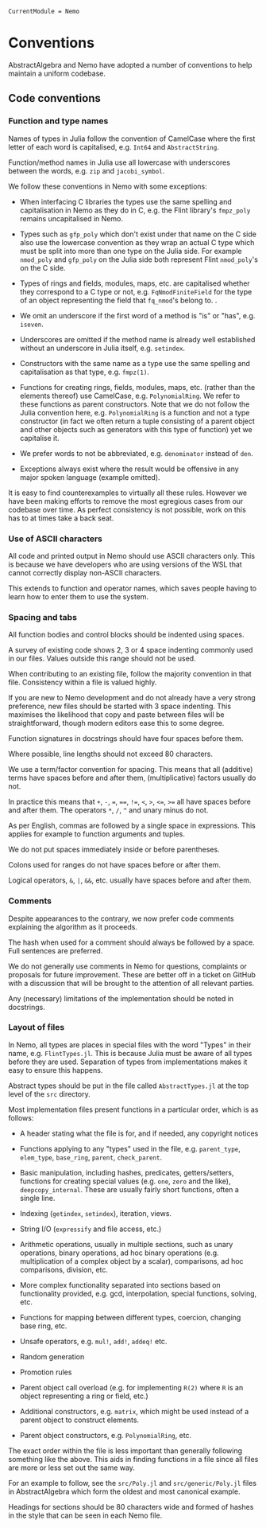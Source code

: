 ```@meta
CurrentModule = Nemo
```

# Conventions

AbstractAlgebra and Nemo have adopted a number of conventions to help maintain
a uniform codebase.

## Code conventions

### Function and type names

Names of types in Julia follow the convention of CamelCase where the first
letter of each word is capitalised, e.g. `Int64` and `AbstractString`.

Function/method names in Julia use all lowercase with underscores between
the words, e.g. `zip` and `jacobi_symbol`.

We follow these conventions in Nemo with some exceptions:

* When interfacing C libraries the types use the same spelling and
  capitalisation in Nemo as they do in C, e.g. the Flint library's `fmpz_poly`
  remains uncapitalised in Nemo.

* Types such as `gfp_poly` which don't exist under that name on the C side
  also use the lowercase convention as they wrap an actual C type which must be
  split into more than one type on the Julia side. For example `nmod_poly` and
  `gfp_poly` on the Julia side both represent Flint `nmod_poly`'s on the C side.

* Types of rings and fields, modules, maps, etc. are capitalised whether they
  correspond to a C type or not, e.g. `FqNmodFiniteField` for the type of an
  object representing the field that `fq_nmod`'s belong to.
.
* We omit an underscore if the first word of a method is "is" or "has", e.g.
  `iseven`.

* Underscores are omitted if the method name is already well established
  without an underscore in Julia itself, e.g. `setindex`.

* Constructors with the same name as a type use the same spelling and
  capitalisation as that type, e.g. `fmpz(1)`.

* Functions for creating rings, fields, modules, maps, etc. (rather than the
  elements thereof) use CamelCase, e.g. `PolynomialRing`. We refer to these 
  functions as parent constructors. Note that we do not follow the Julia
  convention here, e.g. `PolynomialRing` is a function and not a type constructor
  (in fact we often return a tuple consisting of a parent object and other
  objects such as generators with this type of function) yet we capitalise it.

* We prefer words to not be abbreviated, e.g. `denominator` instead of `den`.

* Exceptions always exist where the result would be offensive in any major
  spoken language (example omitted).

It is easy to find counterexamples to virtually all these rules. However we
have been making efforts to remove the most egregious cases from our codebase
over time. As perfect consistency is not possible, work on this has to at
times take a back seat.

### Use of ASCII characters

All code and printed output in Nemo should use ASCII characters only. This is
because we have developers who are using versions of the WSL that cannot
correctly display non-ASCII characters.

This extends to function and operator names, which saves people having to
learn how to enter them to use the system.

### Spacing and tabs

All function bodies and control blocks should be indented using spaces.

A survey of existing code shows 2, 3 or 4 space indenting commonly used in our
files. Values outside this range should not be used.

When contributing to an existing file, follow the majority convention in that
file. Consistency within a file is valued highly.

If you are new to Nemo development and do not already have a very strong
preference, new files should be started with 3 space indenting. This maximises
the likelihood that copy and paste between files will be straightforward, though
modern editors ease this to some degree.

Function signatures in docstrings should have four spaces before them.

Where possible, line lengths should not exceed 80 characters.

We use a term/factor convention for spacing. This means that all (additive)
terms have spaces before and after them, (multiplicative) factors usually do
not.

In practice this means that `+`, `-`, `=`, `==`, `!=`, `<`, `>`, `<=`, `>=` all
have spaces before and after them. The operators `*`, `/`, `^` and unary minus
do not.

As per English, commas are followed by a single space in expressions. This
applies for example to function arguments and tuples.

We do not put spaces immediately inside or before parentheses.

Colons used for ranges do not have spaces before or after them.

Logical operators, `&`, `|`, `&&`, etc. usually have spaces before and after
them.

### Comments

Despite appearances to the contrary, we now prefer code comments explaining the
algorithm as it proceeds.

The hash when used for a comment should always be followed by a space. Full
sentences are preferred.

We do not generally use comments in Nemo for questions, complaints or
proposals for future improvement. These are better off in a ticket on GitHub
with a discussion that will be brought to the attention of all relevant
parties.

Any (necessary) limitations of the implementation should be noted in
docstrings.

### Layout of files

In Nemo, all types are places in special files with the word "Types" in their
name, e.g. `FlintTypes.jl`. This is because Julia must be aware of all types
before they are used. Separation of types from implementations makes it easy
to ensure this happens.

Abstract types should be put in the file called `AbstractTypes.jl` at the top
level of the `src` directory.

Most implementation files present functions in a particular order, which is as
follows:

* A header stating what the file is for, and if needed, any copyright notices

* Functions applying to any "types" used in the file, e.g. `parent_type`,
  `elem_type`, `base_ring`, `parent`, `check_parent`.

* Basic manipulation, including hashes, predicates, getters/setters, functions
  for creating special values (e.g. `one`, `zero` and the like),
  `deepcopy_internal`. These are usually fairly short functions, often a single
  line.

* Indexing (`getindex`, `setindex`), iteration, views.

* String I/O (`expressify` and file access, etc.)

* Arithmetic operations, usually in multiple sections, such as unary
  operations, binary operations, ad hoc binary operations (e.g. multiplication
  of a complex object by a scalar), comparisons, ad hoc comparisons, division,
  etc.

* More complex functionality separated into sections based on functionality
  provided, e.g. gcd, interpolation, special functions, solving, etc.

* Functions for mapping between different types, coercion, changing base ring,
  etc.

* Unsafe operators, e.g. `mul!`, `add!`, `addeq!` etc.

* Random generation

* Promotion rules

* Parent object call overload (e.g. for implementing `R(2)` where `R` is an
  object representing a ring or field, etc.)

* Additional constructors, e.g. `matrix`, which might be used instead of a
  parent object to construct elements.

* Parent object constructors, e.g. `PolynomialRing`, etc.

The exact order within the file is less important than generally following
something like the above. This aids in finding functions in a file since all
files are more or less set out the same way.

For an example to follow, see the `src/Poly.jl` and `src/generic/Poly.jl` files
in AbstractAlgebra which form the oldest and most canonical example.

Headings for sections should be 80 characters wide and formed of hashes in the
style that can be seen in each Nemo file.


